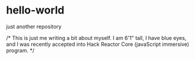 # hello-world
just another repository

/*
This is just me writing a bit about myself. I am 6'1" tall, I have blue eyes, and I was recently accepted into Hack Reactor Core (javaScript immersive) program.
*/
